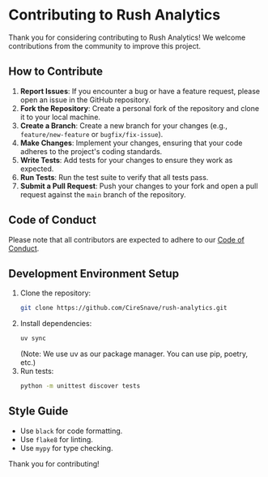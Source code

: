 # Contributing to Rush Analytics

Thank you for considering contributing to Rush Analytics! We welcome contributions from the community to improve this project.

## How to Contribute

1. **Report Issues**: If you encounter a bug or have a feature request, please open an issue in the GitHub repository.
2. **Fork the Repository**: Create a personal fork of the repository and clone it to your local machine.
3. **Create a Branch**: Create a new branch for your changes (e.g., `feature/new-feature` or `bugfix/fix-issue`).
4. **Make Changes**: Implement your changes, ensuring that your code adheres to the project's coding standards.
5. **Write Tests**: Add tests for your changes to ensure they work as expected.
6. **Run Tests**: Run the test suite to verify that all tests pass.
7. **Submit a Pull Request**: Push your changes to your fork and open a pull request against the `main` branch of the repository.

## Code of Conduct

Please note that all contributors are expected to adhere to our [Code of Conduct](CODE_OF_CONDUCT.md).

## Development Environment Setup

1. Clone the repository:
   ```bash
   git clone https://github.com/CireSnave/rush-analytics.git
   ```
2. Install dependencies:
   ```bash
   uv sync
   ```
   (Note: We use uv as our package manager.  You can use pip, poetry, etc.)
3. Run tests:
   ```bash
   python -m unittest discover tests
   ```

## Style Guide

- Use `black` for code formatting.
- Use `flake8` for linting.
- Use `mypy` for type checking.

Thank you for contributing!